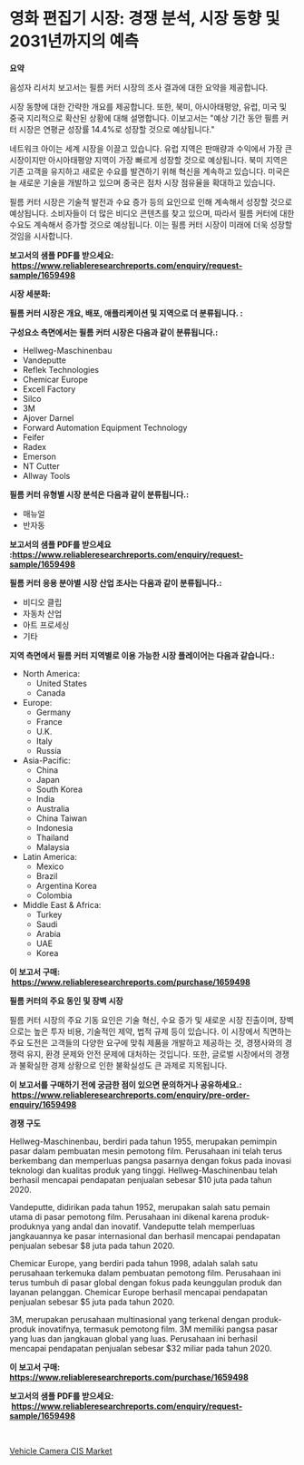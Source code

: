 <p><h1>영화 편집기 시장: 경쟁 분석, 시장 동향 및 2031년까지의 예측</h1></p><p><strong>요약</strong></p>
<p><p>음성자 리서치 보고서는 필름 커터 시장의 조사 결과에 대한 요약을 제공합니다. </p><p>시장 동향에 대한 간략한 개요를 제공합니다. 또한, 북미, 아시아태평양, 유럽, 미국 및 중국 지리적으로 확산된 상황에 대해 설명합니다. 이보고서는 "예상 기간 동안 필름 커터 시장은 연평균 성장률 14.4%로 성장할 것으로 예상됩니다."</p><p>네트워크 아이는 세계 시장을 이끌고 있습니다. 유럽 지역은 판매량과 수익에서 가장 큰 시장이지만 아시아태평양 지역이 가장 빠르게 성장할 것으로 예상됩니다. 북미 지역은 기존 고객을 유지하고 새로운 수요를 발견하기 위해 혁신을 계속하고 있습니다. 미국은 늘 새로운 기술을 개발하고 있으며 중국은 점차 시장 점유율을 확대하고 있습니다.</p><p>필름 커터 시장은 기술적 발전과 수요 증가 등의 요인으로 인해 계속해서 성장할 것으로 예상됩니다. 소비자들이 더 많은 비디오 콘텐츠를 찾고 있으며, 따라서 필름 커터에 대한 수요도 계속해서 증가할 것으로 예상됩니다. 이는 필름 커터 시장이 미래에 더욱 성장할 것임을 시사합니다.</p></p>
<p><strong>보고서의 샘플 PDF를 받으세요: &nbsp;<a href="https://www.reliableresearchreports.com/enquiry/request-sample/1659498">https://www.reliableresearchreports.com/enquiry/request-sample/1659498</a></strong></p>
<p><strong>시장 세분화:</strong></p>
<p><strong> 필름 커터 시장은 개요, 배포, 애플리케이션 및 지역으로 더 분류됩니다. :</strong></p>
<p><strong>구성요소 측면에서는 필름 커터 시장은 다음과 같이 분류됩니다.:</strong></p>
<p><ul><li>Hellweg-Maschinenbau</li><li>Vandeputte</li><li>Reflek Technologies</li><li>Chemicar Europe</li><li>Excell Factory</li><li>Silco</li><li>3M</li><li>Ajover Darnel</li><li>Forward Automation Equipment Technology</li><li>Feifer</li><li>Radex</li><li>Emerson</li><li>NT Cutter</li><li>Allway Tools</li></ul></p>
<p><strong> 필름 커터 유형별 시장 분석은 다음과 같이 분류됩니다.:</strong></p>
<p><ul><li>매뉴얼</li><li>반자동</li></ul></p>
<p><strong>보고서의 샘플 PDF를 받으세요 :<a href="https://www.reliableresearchreports.com/enquiry/request-sample/1659498">https://www.reliableresearchreports.com/enquiry/request-sample/1659498</a></strong></p>
<p><strong> 필름 커터 응용 분야별 시장 산업 조사는 다음과 같이 분류됩니다.:</strong></p>
<p><ul><li>비디오 클립</li><li>자동차 산업</li><li>아트 프로세싱</li><li>기타</li></ul></p>
<p><strong>지역 측면에서 필름 커터 지역별로 이용 가능한 시장 플레이어는 다음과 같습니다.:</strong></p>
<p><ul>
    <li>
        North America:
        <ul>
            <li>United States</li>
            <li>Canada</li>
        </ul>
    </li>
    <li>
        Europe:
        <ul>
            <li>Germany</li>
            <li>France</li>
            <li>U.K.</li>
            <li>Italy</li>
            <li>Russia</li>
        </ul>
    </li>
    <li>
        Asia-Pacific:
        <ul>
            <li>China</li>
            <li>Japan</li>
            <li>South Korea</li>
            <li>India</li>
            <li>Australia</li>
            <li>China Taiwan</li>
            <li>Indonesia</li>
            <li>Thailand</li>
            <li>Malaysia</li>
        </ul>
    </li>
    <li>
        Latin America:
        <ul>
            <li>Mexico</li>
            <li>Brazil</li>
            <li>Argentina Korea</li>
            <li>Colombia</li>
        </ul>
    </li>
    <li>
        Middle East & Africa:
        <ul>
            <li>Turkey</li>
            <li>Saudi</li>
            <li>Arabia</li>
            <li>UAE</li>
            <li>Korea</li>
        </ul>
    </li>
    </ul></p>
<p><strong>이 보고서 구매: &nbsp;<a href="https://www.reliableresearchreports.com/purchase/1659498">https://www.reliableresearchreports.com/purchase/1659498</a></strong></p>
<p><strong>필름 커터의 주요 동인 및 장벽 시장</strong></p>
<p><p>필름 커터 시장의 주요 기동 요인은 기술 혁신, 수요 증가 및 새로운 시장 진출이며, 장벽으로는 높은 투자 비용, 기술적인 제약, 법적 규제 등이 있습니다. 이 시장에서 직면하는 주요 도전은 고객들의 다양한 요구에 맞춰 제품을 개발하고 제공하는 것, 경쟁사와의 경쟁력 유지, 환경 문제와 안전 문제에 대처하는 것입니다. 또한, 글로벌 시장에서의 경쟁과 불확실한 경제 상황으로 인한 불확실성도 큰 과제로 지목됩니다.</p></p>
<p><strong>이 보고서를 구매하기 전에 궁금한 점이 있으면 문의하거나 공유하세요.: &nbsp;<a href="https://www.reliableresearchreports.com/enquiry/pre-order-enquiry/1659498">https://www.reliableresearchreports.com/enquiry/pre-order-enquiry/1659498</a></strong></p>
<p><strong>경쟁 구도</strong></p>
<p><p>Hellweg-Maschinenbau, berdiri pada tahun 1955, merupakan pemimpin pasar dalam pembuatan mesin pemotong film. Perusahaan ini telah terus berkembang dan memperluas pangsa pasarnya dengan fokus pada inovasi teknologi dan kualitas produk yang tinggi. Hellweg-Maschinenbau telah berhasil mencapai pendapatan penjualan sebesar $10 juta pada tahun 2020.</p><p>Vandeputte, didirikan pada tahun 1952, merupakan salah satu pemain utama di pasar pemotong film. Perusahaan ini dikenal karena produk-produknya yang andal dan inovatif. Vandeputte telah memperluas jangkauannya ke pasar internasional dan berhasil mencapai pendapatan penjualan sebesar $8 juta pada tahun 2020.</p><p>Chemicar Europe, yang berdiri pada tahun 1998, adalah salah satu perusahaan terkemuka dalam pembuatan pemotong film. Perusahaan ini terus tumbuh di pasar global dengan fokus pada keunggulan produk dan layanan pelanggan. Chemicar Europe berhasil mencapai pendapatan penjualan sebesar $5 juta pada tahun 2020.</p><p>3M, merupakan perusahaan multinasional yang terkenal dengan produk-produk inovatifnya, termasuk pemotong film. 3M memiliki pangsa pasar yang luas dan jangkauan global yang luas. Perusahaan ini berhasil mencapai pendapatan penjualan sebesar $32 miliar pada tahun 2020.</p></p>
<p><strong>이 보고서 구매: &nbsp; <a href="https://www.reliableresearchreports.com/purchase/1659498">https://www.reliableresearchreports.com/purchase/1659498</a></strong></p>
<p><strong>보고서의 샘플 PDF를 받으세요: &nbsp;<a href="https://www.reliableresearchreports.com/enquiry/request-sample/1659498">https://www.reliableresearchreports.com/enquiry/request-sample/1659498</a></strong><strong></strong></p>
<p>&nbsp;</p>
<p><p><a href="https://github.com/GroverBarry/Market-Research-Report-List-4/blob/main/vehicle-camera-cis-market.md">Vehicle Camera CIS Market</a></p></p>